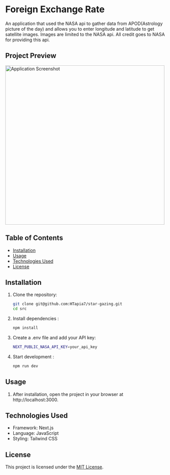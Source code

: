 # Foreign Exchange Rate  
   An application that used the NASA api to gather data from APOD(Astrology picture
   of the day) and allows you to enter longitude and latitude to get
   satellite images. Images are limited to the NASA api. All credit goes to NASA
   for providing this api. 

## Project Preview  

<img src="./src/app/assets/Screenshot 2025-01-10 at 10.18.56 PM.png" alt="Application Screenshot" width="500"/>


## Table of Contents  

- [Installation](#installation)  
- [Usage](#usage)  
- [Technologies Used](#technologies-used)  
- [License](#license)  

## Installation  

1. Clone the repository:  
   ```bash  
   git clone git@github.com:HTapia7/star-gazing.git   
   cd src 
2. Install dependencies :  
   ```bash  
   npm install  
3. Create a .env file and add your API key: 
   ```bash
   NEXT_PUBLIC_NASA_API_KEY=your_api_key
4. Start development :  
   ```bash  
   npm run dev
## Usage

1. After installation, open the project in your browser at http://localhost:3000.

## Technologies Used

- Framework: Next.js
- Language: JavaScript
- Styling: Tailwind CSS

## License  

This project is licensed under the [MIT License](https://opensource.org/licenses/MIT).  